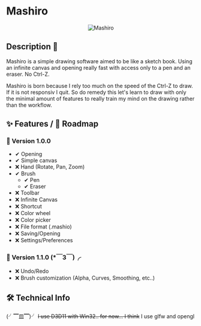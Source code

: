 # Mashiro

<p align="center">
    <img src="https://static.wikia.nocookie.net/sakurasounopetnakanojo/images/5/5e/Mashiro_Shiina.jpg/revision/latest?cb=20180704204427" alt="Mashiro"/>
</p>

## Description 🏁

Mashiro is a simple drawing software aimed to be like a sketch book. Using an infinite canvas and opening really fast with access only to a pen and an eraser. No Ctrl-Z.

Mashiro is born because I rely too much on the speed of the Ctrl-Z to draw. If it is not responsiv I quit. So do remedy this let's learn to draw with only the minimal amount of features to really train my mind on the drawing rather than the workflow.

## ✨ Features / 🥁 Roadmap

### 👑 Version 1.0.0

- ✔ Opening
- ✔ Simple canvas
- ❌ Hand (Rotate, Pan, Zoom)
- ✔ Brush
  - ✔ Pen
  - ✔ Eraser
- ❌ Toolbar
- ❌ Infinite Canvas
- ❌ Shortcut
- ❌ Color wheel
- ❌ Color picker
- ❌ File format (.mashio)
- ❌ Saving/Opening
- ❌ Settings/Preferences


### 👑 Version 1.1.0 (*￣3￣)╭
- ❌ Undo/Redo 
- ❌ Brush customization (Alpha, Curves, Smoothing, etc..)

## 🛠 Technical Info
(╯▔皿▔)╯ ~~I use D3D11 with Win32.. for now... I think~~ 
I use glfw and opengl